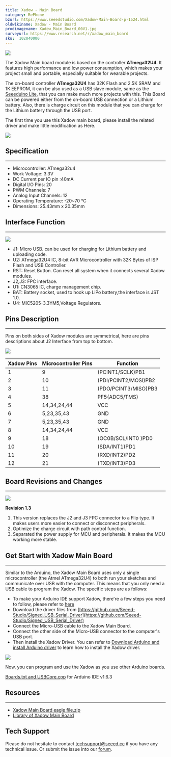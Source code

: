 ```yaml
---
title: Xadow - Main Board
category: RePhone
bzurl: https://www.seeedstudio.com/Xadow-Main-Board-p-1524.html
oldwikiname: Xadow - Main Board
prodimagename: Xadow_Main_Board_00V1.jpg
surveyurl: https://www.research.net/r/xadow_main_board
sku:  102040000
---
```


![](https://github.com/SeeedDocument/Xadow_Main_Board/raw/master/img/Xadow_Main_Board_00V1.jpg)

The Xadow Main board module is based on the controller **ATmega32U4**. It features high performance and low power consumption, which makes your project small and portable, especially suitable for wearable projects.

The on-board controller **ATmega32U4** has 32K Flash and 2.5K SRAM and 1K EEPROM, it can be also used as a USB slave module, same as the [Seeeduino Lite](https://www.seeedstudio.com/seeeduino-lite-p-1487.html?cPath=6_7), that you can make much more projects with this. This Board can be powered either from the on-board USB connection or a Lithium battery. Also, there is charge circuit on this module that you can charge for the Lithium battery through the USB port.

The first time you use this Xadow main board, please install the related driver and make little modification as Here.

[![](https://github.com/SeeedDocument/Seeed-WiKi/raw/master/docs/images/300px-Get_One_Now_Banner-ragular.png)](https://www.seeedstudio.com/Xadow-Main-Board-p-1524.html)

## Specification
---
- Microcontroller: ATmega32u4
- Work Voltage: 3.3V
- DC Current per IO pin :40mA
- Digital I/O Pins: 20
- PWM Channels: 7
- Analog Input Channels: 12
- Operating Temperature: -20~70 ℃
- Dimensions: 25.43mm x 20.35mm


## Interface Function
---
![](https://github.com/SeeedDocument/Xadow_Main_Board/raw/master/img/XadowMainBoardScreen.jpg)

- J1: Micro USB. can be used for charging for Lithium battery and uploading code.
- U2: ATmega32U4 IC, 8-bit AVR Microcontroller with 32K Bytes of ISP Flash and USB Controller.
- RST: Reset Button. Can reset all system when it connects several Xadow modules.
- J2,J3: FPC interface.
- U1: CN3065 IC, charge management chip.
- BAT: Battery socket, used to hook up LiPo battery,the interface is JST 1.0.
- U4: MIC5205-3.3YM5,Voltage Regulators.

## Pins Description
---
Pins on both sides of Xadow modules are symmetrical, here are pins descriptions about J2 Interface from top to bottom.

![](https://github.com/SeeedDocument/Xadow_Main_Board/raw/master/img/Xadow_Pins.jpg)

|Xadow Pins	|Microcontroller Pins	|Function|
|---|---|---|
|1|	9	|(PCINT1/SCLK)PB1|
|2|	10	|(PDI/PCINT2/MOSI)PB2|
|3|	11	|(PDO/PCINT3/MISO)PB3|
|4|	38	|PF5(ADC5/TMS)|
|5|	14,34,24,44	|VCC|
|6|	5,23,35,43	|GND|
|7|	5,23,35,43	|GND|
|8|	14,34,24,44	|VCC|
|9|	18	|(OC0B/SCL/INT0 )PD0|
|10|	19	|(SDA/INT1)PD1|
|11|	20	|(RXD/INT2)PD2|
|12|	21	|(TXD/INT3)PD3|

## Board Revisions and Changes
---
![](https://github.com/SeeedDocument/Xadow_Main_Board/raw/master/img/Xadow_-_Main_board_v1.3.JPG)

**Revision 1.3**
1. This version replaces the J2 and J3 FPC connector to a Flip type. It makes users more easier to connect or disconnect peripherals.
2. Optimize the charge circuit with path control function.
3. Separated the power supply for MCU and peripherals. It makes the MCU working more stable.

## Get Start with Xadow Main Board
---
Similar to the Arduino, the Xadow Main Board uses only a single microcontroller (the Atmel ATmega32U4) to both run your sketches and communicate over USB with the computer. This means that you only need a USB cable to program the Xadow. The specific steps are as follows:
- To make your Arduino IDE support Xadow, there're a few steps you need to follow, please refer to [here](http://wiki.seeedstudio.com/wiki/Support_Seeed_Product_in_Arduino_IDE)
- Download the driver files from [https://github.com/Seeed-Studio/Signed_USB_Serial_Driver](https://github.com/Seeed-Studio/Signed_USB_Serial_Driver)
- Connect the Micro-USB cable to the Xadow Main Board.
- Connect the other side of the Micro-USB connector to the computer's USB port.
- Then install the Xadow Driver. You can refer to [Download Arduino and install Arduino driver](http://wiki.seeedstudio.com/wiki/Download_Arduino_and_install_Arduino_driver) to learn how to install the Xadow driver.

![](https://github.com/SeeedDocument/Xadow_Main_Board/raw/master/img/Xadow_Main_Board_Driver_step4.jpg)

 Now, you can program and use the Xadow as you use other Arduino boards.

[Boards.txt and USBCore.cpp](https://github.com/freespace/Files_For_Seeed_Main_Board) for Arduino IDE v1.6.3


## Resources
---
- [Xadow Main Board eagle file.zip](https://github.com/SeeedDocument/Xadow_Main_Board/raw/master/res/Xadow_Main_Board.zip)
- [Library of Xadow Main Board](https://github.com/Seeed-Studio/Xadow_MainBoard)

## Tech Support
Please do not hesitate to contact [techsupport@seeed.cc](techsupport@seeed.cc) if you have any technical issue. Or submit the issue into our [forum](http://seeedstudio.com/forum/). 
